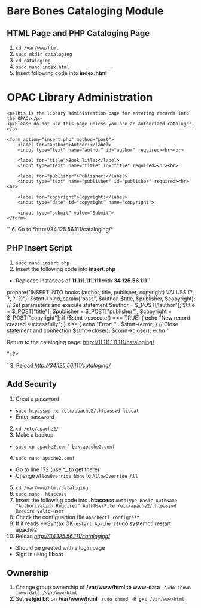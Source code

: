 # Bare Bones Cataloging Module

## HTML Page and PHP Cataloging Page

1. `cd /var/www/html`
2. `sudo mkdir cataloging`
3. `cd cataloging`
4. `sudo nano index.html`
5. Insert following code into **index.html**
``
<!DOCTYPE html>
<html>
<head>
    <title>Enter Records</title>
</head>
<body>
    <h1>OPAC Library Administration</h1>

    <p>This is the library administration page for entering records into the OPAC.</p>
    <p>Please do not use this page unless you are an authorized cataloger.</p>

    <form action="insert.php" method="post">
        <label for="author">Author:</label>
        <input type="text" name="author" id="author" required><br><br>

        <label for="title">Book Title:</label>
        <input type="text" name="title" id="title" required><br><br>

        <label for="publisher">Publisher:</label>
        <input type="text" name="publisher" id="publisher" required><br><br>

        <label for="copyright">Copyright:</label>
        <input type="date" id="copyright" name="copyright">

        <input type="submit" value="Submit">
    </form>
</body>
</html>
``
6. Go to *http://34.125.56.111/cataloging/*

## PHP Insert Script

1. `sudo nano insert.php`
2. Insert the following code into **insert.php**
- Repleace instances of **11.111.111.111** with **34.125.56.111**
`
<?php

// Load MySQL credentials
require_once '../login.php';

// Establish connection
$conn = mysqli_connect($db_hostname, $db_username, $db_password) or
  die("Unable to connect");

// Open database
mysqli_select_db($conn, $db_database) or
  die("Could not open database '$db_database'");

// Prepare and bind SQL statement
$stmt = $conn->prepare("INSERT INTO books (author, title, publisher, copyright) VALUES (?, ?, ?, ?)");
$stmt->bind_param("ssss", $author, $title, $publisher, $copyright);

// Set parameters and execute statement
$author = $_POST["author"];
$title = $_POST["title"];
$publisher = $_POST["publisher"];
$copyright = $_POST["copyright"];

if ($stmt->execute() === TRUE) {
    echo "New record created successfully";
} else {
    echo "Error: " . $stmt->error;
}

// Close statement and connection
$stmt->close();
$conn->close();

echo "<p>Return to the cataloging page: <a href='http://11.111.111.111/cataloging/'>http://11.111.111.111/cataloging/</a></p>";
?>
`
3. Reload *http://34.125.56.111/cataloging/*

## Add Security

1. Creat a password
- `sudo htpasswd -c /etc/apache2/.htpasswd libcat`
- Enter password
2. `cd /etc/apache2/`
3. Make a backup
- `sudo cp apache2.conf bak.apache2.conf`
4. `sudo nano apache2.conf`
- Go to line 172 (use **^_** to get there)
- Change `AllowOverride None` to `AllowOverride All`
5. `cd /var/www/html/cataloging`
6. `sudo nano .htaccess`
7. Insert the following code into **.htaccess**
`
AuthType Basic
AuthName "Authorization Required"
AuthUserFile /etc/apache2/.htpasswd
Require valid-user
`
8. Check the configuartion file
`apachectl configtest`
9. If it reads **Syntax OK` restart Apache 2
`sudo systemctl restart apache2`
10. Reload *http://34.125.56.111/cataloging/*
- Should be greeted with a login page
- Sign in using **libcat**

## Ownership

1. Change group ownership of **/var/www/html to www-data**
` sudo chown :www-data /var/www/html`
2. Set **setgid bit** on **/var/www/html**
` sudo chmod -R g+s /var/www/html`
